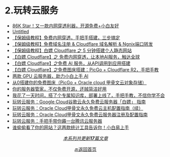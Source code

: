 # 2.玩转云服务

- [86K Star！又一款内网穿透利器，开源免费+小白友好](docs/2.玩转云服务/86K%20Star！又一款内网穿透利器，开源免费+小白友好.md)
- [Untitled](docs/2.玩转云服务/Untitled.md)
- [【保姆级教程】免费内网穿透，手把手搭建，三步搞定](docs/2.玩转云服务/【保姆级教程】免费内网穿透，手把手搭建，三步搞定.md)
- [【保姆级教程】免费域名注册 & Cloudflare 域名解析 & Ngnix端口转发](docs/2.玩转云服务/【保姆级教程】免费域名注册%20&%20Cloudflare%20域名解析%20&%20Ngnix端口转发.md)
- [【保姆级教程】白嫖 Cloudflare 之 5 分钟搭建个人静态网站](docs/2.玩转云服务/【保姆级教程】白嫖%20Cloudflare%20之%205%20分钟搭建个人静态网站.md)
- [【白嫖 Cloudflare】之 免费内网穿透，让本地AI服务，触达全球](docs/2.玩转云服务/【白嫖%20Cloudflare】之%20免费内网穿透，让本地AI服务，触达全球.md)
- [【白嫖 Cloudflare】之免费 AI 服务，从API调用到应用搭建](docs/2.玩转云服务/【白嫖%20Cloudflare】之免费%20AI%20服务，从API调用到应用搭建.md)
- [【白嫖 Cloudflare】之免费图床搭建：PicGo + Cloudflare R2，手把手教](docs/2.玩转云服务/【白嫖%20Cloudflare】之免费图床搭建：PicGo%20+%20Cloudflare%20R2，手把手教.md)
- [两款 GPU 云服务器，助力小白上手 AI](docs/2.玩转云服务/两款%20GPU%20云服务器，助力小白上手%20AI.md)
- [从0搭建你的免费图床（PicGo + Oracle cloud 甲骨文云对象存储）](docs/2.玩转云服务/从0搭建你的免费图床（PicGo%20+%20Oracle%20cloud%20甲骨文云对象存储）.md)
- [你的服务器管家，不仅免费开源，还贼简洁好用](docs/2.玩转云服务/你的服务器管家，不仅免费开源，还贼简洁好用.md)
- [我花了一天时间，搭了个专属知识库，部署上线了，手把手教，不信你学不会](docs/2.玩转云服务/我花了一天时间，搭了个专属知识库，部署上线了，手把手教，不信你学不会.md)
- [玩转云服务：Google Cloud谷歌云永久免费云服务器「白嫖」 指南](docs/2.玩转云服务/玩转云服务：Google%20Cloud谷歌云永久免费云服务器「白嫖」%20指南.md)
- [玩转云服务：Oracle Cloud甲骨文永久免费云主机配置指南（续）](docs/2.玩转云服务/玩转云服务：Oracle%20Cloud甲骨文永久免费云主机配置指南（续）.md)
- [玩转云服务：Oracle Cloud甲骨文永久免费云服务器注册及配置指南](docs/2.玩转云服务/玩转云服务：Oracle%20Cloud甲骨文永久免费云服务器注册及配置指南.md)
- [玩转云服务：手把手带你薅一台腾讯云服务器](docs/2.玩转云服务/玩转云服务：手把手带你薅一台腾讯云服务器.md)
- [谁偷偷看了你的网站？这两款统计工具告诉你！小白易上手](docs/2.玩转云服务/谁偷偷看了你的网站？这两款统计工具告诉你！小白易上手.md)

<div style="text-align: center">

<u>*本系列共更新**17**篇文章*</u>
</div>
<div style="text-align: center">

[🔙返回首页](/)
</div>